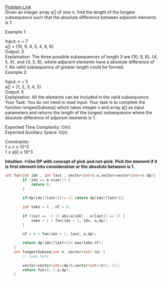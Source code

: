 [Problem Link](https://www.geeksforgeeks.org/problems/longest-subsequence-such-that-difference-between-adjacents-is-one4724/1)<br>
Given an integer array a[] of size n, find the length of the longest subsequence such that the absolute difference between adjacent elements is 1.<br>

Example 1:<br>

Input:
n = 7<br>
a[] = {10, 9, 4, 5, 4, 8, 6}<br>
Output: 
3<br>
Explaination: 
The three possible subsequences of length 3 are {10, 9, 8}, {4, 5, 4}, and {4, 5, 6}, where adjacent elements have a absolute difference of 1. No valid subsequence of greater length could be formed.<br>
Example 2:<br>

Input: 
n = 5<br>
a[] = {1, 2, 3, 4, 5}<br>
Output: 
5<br>
Explaination: 
All the elements can be included in the valid subsequence.<br>
Your Task:
You do not need to read input. Your task is to complete the function longestSubseq() which takes integer n and array a[] as input parameters and returns the length of the longest subsequence where the absolute difference of adjacent elements is 1.<br>

Expected Time Complexity: O(n)<br>
Expected Auxiliary Space: O(n)<br>

Constraints:<br>
1 ≤ n ≤ 10^3<br>
1 ≤ a[i] ≤ 10^3<br>

__Intuition ->Use DP with concept of pick and not-pick. Pick the element if it is first element into consideration or the absolute between is 1.__

```C++
int fun(int idx , int last , vector<int>& a,vector<vector<int>>& dp){
        if (idx == a.size()) {
            return 0;
        }
        
        if(dp[idx][last+1]!=-1) return dp[idx][last+1];
        
        int take = 0 , nT = 0;
        
        if (last == -1 || abs(a[idx] - a[last]) == 1) {
            take = 1 + fun(idx + 1, idx, a,dp);
        }

        nT = 0 + fun(idx + 1, last, a,dp);
        
        return dp[idx][last+1]= max(take,nT);
    }
    int longestSubseq(int n, vector<int> &a) {
        // code here
        
        vector<vector<int>>dp(n,vector<int>(n+1,-1));
        return fun(0,-1,a,dp);
    }
```
